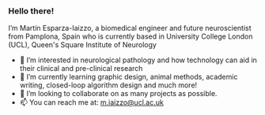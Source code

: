 ### **Hello there!**
I’m Martín Esparza-Iaizzo, a biomedical engineer and future neuroscientist from Pamplona, Spain who is currently based in University College London (UCL), Queen's Square Institute of Neurology
- 👀 I’m interested in neurological pathology and how technology can aid in their clinical and pre-clinical research
- 🌱 I’m currently learning graphic design, animal methods, academic writing, closed-loop algorithm design and much more!
- 💞️ I’m looking to collaborate on as many projects as possible. 
- 📫 You can reach me at: m.iaizzo@ucl.ac.uk

<!---
martinesparza/martinesparza is a ✨ special ✨ repository because its `README.md` (this file) appears on your GitHub profile.
You can click the Preview link to take a look at your changes.
--->
